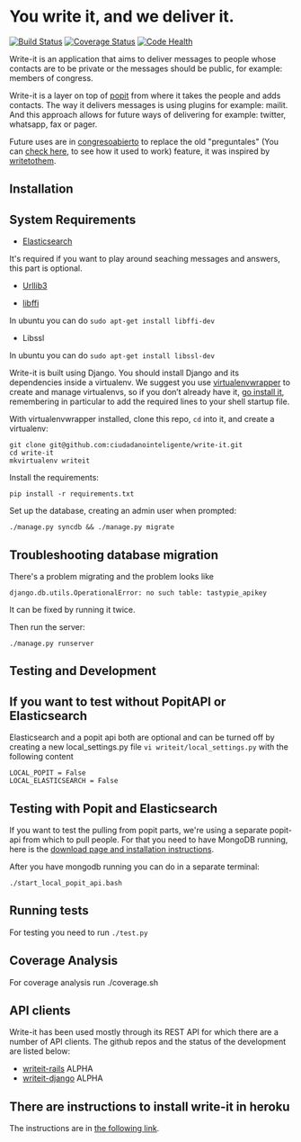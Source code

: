 You write it, and we deliver it.
================================

[![Build Status](https://travis-ci.org/ciudadanointeligente/write-it.png?branch=master)](https://travis-ci.org/ciudadanointeligente/write-it)
[![Coverage Status](https://coveralls.io/repos/ciudadanointeligente/write-it/badge.png?branch=master)](https://coveralls.io/r/ciudadanointeligente/write-it)
[![Code Health](https://landscape.io/github/ciudadanointeligente/write-it/master/landscape.png)](https://landscape.io/github/ciudadanointeligente/write-it/master)

Write-it is an application that aims to deliver messages to people whose contacts are to be private or the messages should be public, for example: members of congress. 

Write-it is a layer on top of [popit](http://popit.mysociety.org) from where it takes the people and adds contacts. The way it delivers messages is using plugins for example: mailit. And this approach allows for future ways of delivering for example: twitter, whatsapp, fax or pager.

Future uses are in [congresoabierto](http://www.congresoabierto.cl) to replace the old "preguntales" (You can [check here](http://congresoabierto.cl/comunicaciones), to see how it used to work) feature, it was inspired by [writetothem](http://www.writetothem.com/).



Installation
------------

System Requirements
-------------------

 * [Elasticsearch](http://www.elasticsearch.org/)

 It's required if you want to play around seaching messages and answers, this part is optional.

 * [Urllib3](http://urllib3.readthedocs.org/en/latest/)

 * [libffi](https://sourceware.org/libffi/)

 In ubuntu you can do ```sudo apt-get install libffi-dev```

 * Libssl

 In ubuntu you can do ```sudo apt-get install libssl-dev```



Write-it is built using Django. You should install Django and its dependencies inside a virtualenv. We suggest you use [virtualenvwrapper](http://virtualenvwrapper.readthedocs.org/en/latest/) to create and manage virtualenvs, so if you don’t already have it, [go install it](http://virtualenvwrapper.readthedocs.org/en/latest/install.html#basic-installation), remembering in particular to add the required lines to your shell startup file.

With virtualenvwrapper installed, clone this repo, `cd` into it, and create a virtualenv:

    git clone git@github.com:ciudadanointeligente/write-it.git
    cd write-it
    mkvirtualenv writeit

Install the requirements:

    pip install -r requirements.txt

Set up the database, creating an admin user when prompted:

    ./manage.py syncdb && ./manage.py migrate

Troubleshooting database migration
----------------------------------
There's a problem migrating and the problem looks like 

	django.db.utils.OperationalError: no such table: tastypie_apikey

It can be fixed by running it twice.

Then run the server:

    ./manage.py runserver




Testing and Development
-----------------------

If you want to test without PopitAPI or Elasticsearch
-----------------------------------------------------
Elasticsearch and a popit api both are optional and can be turned off by creating a new local_settings.py file ```vi writeit/local_settings.py``` with the following content


```
LOCAL_POPIT = False
LOCAL_ELASTICSEARCH = False
```

Testing with Popit and Elasticsearch
------------------------------------
If you want to test the pulling from popit parts, we're using a separate popit-api from which to pull people. For that you need to have MongoDB running, here is the [download page and installation instructions](http://www.mongodb.org/downloads).

After you have mongodb running you can do in a separate terminal:

	./start_local_popit_api.bash

Running tests
--------------

For testing you need to run ```./test.py```

Coverage Analysis
-----------------
For coverage analysis run ./coverage.sh


API clients
-----------

Write-it has been used mostly through its REST API for which there are a number of API clients.
The github repos and the status of the development are listed below:
- [writeit-rails](https://github.com/ciudadanointeligente/writeit-rails) ALPHA
- [writeit-django](https://github.com/ciudadanointeligente/writeit-django) ALPHA


There are instructions to install write-it in heroku
----------------------------------------------------
The instructions are in [the following link](deploying_to_heroku.md).
